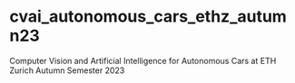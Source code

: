 # cvai_autonomous_cars_ethz_autumn23
Computer Vision and Artificial Intelligence for Autonomous Cars at ETH Zurich Autumn Semester 2023
